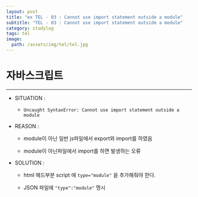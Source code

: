 ```yaml
---
layout: post
title: "ex TEL - 03 : Cannot use import statement outside a module"
subtitle: "TEL - 03 : Cannot use import statement outside a module"
category: studylog
tags: tel
image:
  path: /assets/img/tel/tel.jpg
---
```


<!-- more -->

# 자바스크립트

---

- SITUATION :

  - `Uncaught SyntaxError: Cannot use import statement outside a module`

- REASON :

  - module이 아닌 일반 js파일에서 export와 import를 하였음

  - module이 아닌파일에서 import를 하면 발생하는 오류

- SOLUTION :

  - html 헤드부분 script 에 `type="module"` 을 추가해줘야 한다.

  - JSON 파일에 `"type":"module"` 명시
